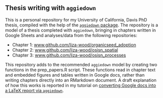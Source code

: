 ## Thesis writing with `aggiedown`  

This is a personal repository for my University of California, Davis PhD thesis, compiled with the help of the [`aggiedown` package](https://github.com/ryanpeek/aggiedown). The repository is a model of a thesis completed with `aggiedown`, bringing in chapters written in Google Sheets and analyses/data from the following repositories:
* Chapter 1: www.github.com/liza-wood/organicseed_adoption
* Chapter 2: www.github.com/liza-wood/osisn_spatial
* Chapter 3: www.github.com/liza-wood/osisn_processes

This repository adds to the recommended `aggiedown` model by creating two functions in the prep_papers.R script. These functions read in chapter text and embedded figures and tables written in Google docs, rather than writing chapters directly into an RMarkdown document. A draft explanation of how this works is reported in my tutorial on [converting Google docs into a LaTeX report via `aggiedown`](https://liza-wood.github.io/posts/googledoc-aggiedown.html). 



